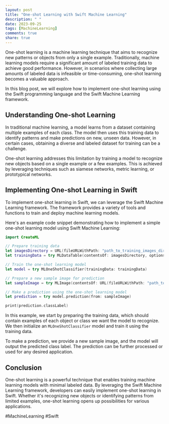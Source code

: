 ```yaml
---
layout: post
title: "One-shot Learning with Swift Machine Learning"
description: " "
date: 2023-09-25
tags: [MachineLearning]
comments: true
share: true
---
```


One-shot learning is a machine learning technique that aims to recognize new patterns or objects from only a single example. Traditionally, machine learning models require a significant amount of labeled training data to achieve good performance. However, in scenarios where collecting large amounts of labeled data is infeasible or time-consuming, one-shot learning becomes a valuable approach.

In this blog post, we will explore how to implement one-shot learning using the Swift programming language and the Swift Machine Learning framework.

## Understanding One-shot Learning

In traditional machine learning, a model learns from a dataset containing multiple examples of each class. The model then uses this training data to identify patterns and make predictions on new, unseen data. However, in certain cases, obtaining a diverse and labeled dataset for training can be a challenge.

One-shot learning addresses this limitation by training a model to recognize new objects based on a single example or a few examples. This is achieved by leveraging techniques such as siamese networks, metric learning, or prototypical networks.

## Implementing One-shot Learning in Swift

To implement one-shot learning in Swift, we can leverage the Swift Machine Learning framework. The framework provides a variety of tools and functions to train and deploy machine learning models.

Here's an example code snippet demonstrating how to implement a simple one-shot learning model using Swift Machine Learning:

```swift
import CreateML

// Prepare training data
let imagesDirectory = URL(fileURLWithPath: "path_to_training_images_directory")
let trainingData = try MLDataTable(contentsOf: imagesDirectory, options: .recursive)

// Train the one-shot learning model
let model = try MLOneShotClassifier(trainingData: trainingData)

// Prepare a new sample image for prediction
let sampleImage = try MLImage(contentsOf: URL(fileURLWithPath: "path_to_sample_image"))

// Make a prediction using the one-shot learning model
let prediction = try model.prediction(from: sampleImage)

print(prediction.classLabel)
```

In this example, we start by preparing the training data, which should contain examples of each object or class we want the model to recognize. We then initialize an `MLOneShotClassifier` model and train it using the training data.

To make a prediction, we provide a new sample image, and the model will output the predicted class label. The prediction can be further processed or used for any desired application.

## Conclusion

One-shot learning is a powerful technique that enables training machine learning models with minimal labeled data. By leveraging the Swift Machine Learning framework, developers can easily implement one-shot learning in Swift. Whether it's recognizing new objects or identifying patterns from limited examples, one-shot learning opens up possibilities for various applications.

#MachineLearning #Swift